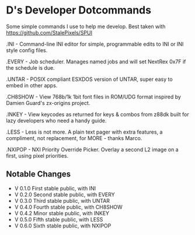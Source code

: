 D's Developer Dotcommands
=

Some simple commands I use to help me develop.
Best taken with https://github.com/StalePixels/SPUI

.INI - Command-line INI editor for simple, programmable edits to INI or INI style config files.

.EVERY - Job scheduler.  Manages named jobs and will set NextRex 0x7F if the schedule is due.

.UNTAR - POSIX compliant ESXDOS version of UNTAR, super easy to embed in other apps.

.CH8SHOW - View 768b/1k 1bit font files in ROM/UDG format inspired by Damien Guard's zx-origins project.

.INKEY - View keycodes as returned for keys & combos from z88dk built for lazy developers who need a handy guide.

.LESS - Less is not more. A plain text pager with extra features, a compliment, not replacement, for MORE  - thanks Marco.

.NXIPOP - NXI Priority Override Picker. Overlay a second L2 image on a first, using pixel priorities.

Notable Changes
-
* V 0.1.0         First stable public, with INI
* V 0.2.0         Second stable public, with EVERY
* V 0.3.0         Third stable public, with UNTAR
* V 0.4.0         Fourth stable public, with CH8SHOW
* V 0.4.2         Minor stable public, with INKEY
* V 0.5.0         Fifth stable public, with LESS
* V 0.6.0         Sixth stable public, with NXIPOP




